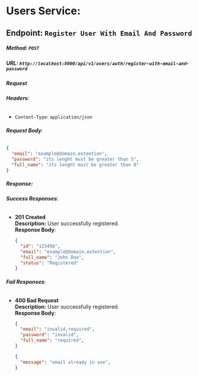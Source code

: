 # Users Service:

## Endpoint: `Register User With Email And Password`

##### **Method**: `POST`

##### **URL**: `http://localhost:8000/api/v1/users/auth/register-with-email-and-password`

##### **Request**

###### **Headers**:
- `Content-Type`: `application/json`

###### **Request Body**:
```json
{
  "email": "example@domain.extention",
  "password": "its lenght must be greater than 5",
  "full_name": "its lenght must be greater than 0"
}
```

##### **Response**:

###### **Success Responses**:

- **201 Created**  
  **Description:** User successfully registered.  
  **Response Body**:
  ```json
  {
    "id": "123456",
    "email": "example@domain.extention",
    "full_name": "John Doe",
    "status": "Registered"
  }
  ```

###### **Fail Responses**:

- **400 Bad Request**  
  **Description:** User successfully registered.  
  **Response Body**:
  ```json
  {
    "email": "invalid,required",
    "password": "invalid",
    "full_name": "required",
  }
  ```

  ```json
  {
    "message": "email already in use",
  }
  ```